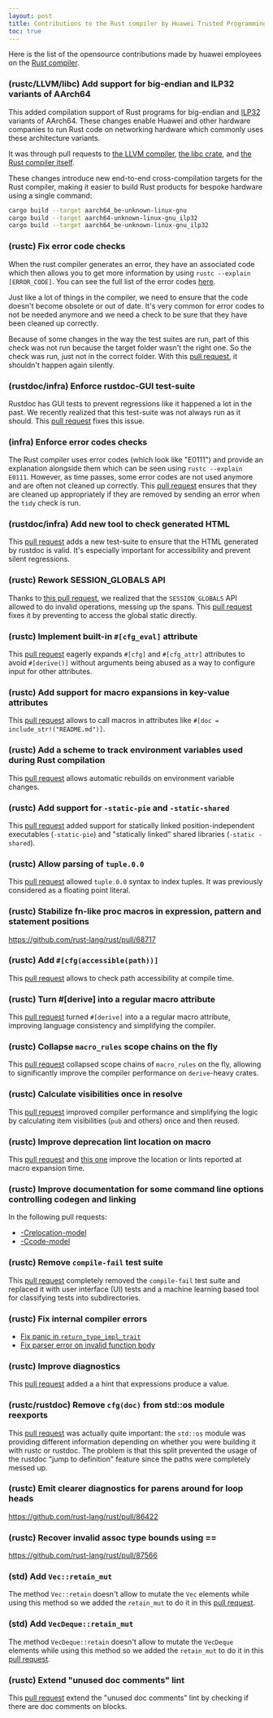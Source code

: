 ```yaml
---
layout: post
title: Contributions to the Rust compiler by Huawei Trusted Programming 
toc: true
---
```


Here is the list of the opensource contributions made by huawei employees on the [Rust compiler](https://github.com/rust-lang/rust).

### (rustc/LLVM/libc) Add support for big-endian and ILP32 variants of AArch64

This added compilation support of Rust programs for big-endian and [ILP32](https://developer.arm.com/documentation/dai0490/latest/)
variants of AArch64.  These changes enable Huawei and other hardware companies to run Rust code on networking hardware which commonly
uses these architecture variants.

It was through pull requests to [the LLVM compiler](https://reviews.llvm.org/rG21bfd068b32ece1c6fbc912208e7cd1782a8c3fc),
[the libc crate](https://github.com/rust-lang/libc/pull/2039), and [the Rust compiler itself](https://github.com/rust-lang/rust/pull/81455).

These changes introduce new end-to-end cross-compilation targets for the Rust compiler, making it easier to build Rust products for bespoke
hardware using a single command:

```bash
cargo build --target aarch64_be-unknown-linux-gnu
cargo build --target aarch64-unknown-linux-gnu_ilp32
cargo build --target aarch64_be-unknown-linux-gnu_ilp32
```

### (rustc) Fix error code checks

When the rust compiler generates an error, they have an associated code which then allows you to get more information by using `rustc --explain [ERROR_CODE]`. You can see the full list of the error codes [here](https://doc.rust-lang.org/nightly/error-index.html).

Just like a lot of things in the compiler, we need to ensure that the code doesn't become obsolete or out of date. It's very common for error codes to not be needed anymore and we need a check to be sure that they have been cleaned up correctly.

Because of some changes in the way the test suites are run, part of this check was not run because the target folder wasn't the right one. So the check was run, just not in the correct folder. With this [pull request](https://github.com/rust-lang/rust/pull/83451), it shouldn't happen again silently.

### (rustdoc/infra) Enforce rustdoc-GUI test-suite

Rustdoc has GUI tests to prevent regressions like it happened a lot in the past. We recently realized that this test-suite was not always run as it should. This [pull request](https://github.com/rust-lang/rust/pull/84586) fixes this issue.

### (infra) Enforce error codes checks

The Rust compiler uses error codes (which look like "E0111") and provide an explanation alongside them which can be seen using `rustc --explain E0111`. However, as time passes, some error codes are not used anymore and are often not cleaned up correctly. This [pull request](https://github.com/rust-lang/rust/pull/86137) ensures that they are cleaned up appropriately if they are removed by sending an error when the `tidy` check is run.

### (rustdoc/infra) Add new tool to check generated HTML

This [pull request](https://github.com/rust-lang/rust/pull/86059) adds a new test-suite to ensure that the HTML generated by rustdoc is valid. It's especially important for accessibility and prevent silent regressions.

### (rustc) Rework SESSION_GLOBALS API

Thanks to [this pull request](https://github.com/rust-lang/rust/pull/84953), we realized that the `SESSION_GLOBALS` API allowed to do invalid operations, messing up the spans. This [pull request](https://github.com/rust-lang/rust/pull/84961) fixes it by preventing to access the global static directly.

### (rustc) Implement built-in `#[cfg_eval]` attribute

This [pull request](https://github.com/rust-lang/rust/pull/82682) eagerly expands `#[cfg]` and `#[cfg_attr]` attributes to avoid `#[derive()]` without arguments being abused as a way to configure input for other attributes.

### (rustc) Add support for macro expansions in key-value attributes

This [pull request](https://github.com/rust-lang/rust/pull/78837) allows to call macros in attributes like `#[doc = include_str!("README.md")]`.

### (rustc) Add a scheme to track environment variables used during Rust compilation

This [pull request](https://github.com/rust-lang/rust/pull/71858) allows automatic rebuilds on environment variable changes.

### (rustc) Add support for `-static-pie` and `-static-shared`

This [pull request](https://github.com/rust-lang/rust/pull/71804) added support for statically linked position-independent executables (`-static-pie`) and "statically linked" shared libraries (`-static -shared`).

### (rustc) Allow parsing of `tuple.0.0`

This [pull request](https://github.com/rust-lang/rust/pull/71322) allowed `tuple.0.0` syntax to index tuples. It was previously considered as a floating point literal.

### (rustc) Stabilize fn-like proc macros in expression, pattern and statement positions

<https://github.com/rust-lang/rust/pull/68717>

### (rustc) Add `#[cfg(accessible(path))]`

This [pull request](https://github.com/rust-lang/rust/pull/69870) allows to check path accessibility at compile time.

### (rustc) Turn #[derive] into a regular macro attribute

This [pull request](https://github.com/rust-lang/rust/pull/79078) turned `#[derive]` into a a regular macro attribute, improving language consistency and simplifying the compiler.

### (rustc) Collapse `macro_rules` scope chains on the fly

This [pull request](https://github.com/rust-lang/rust/pull/78826) collapsed scope chains of `macro_rules` on the fly, allowing to significantly improve the compiler performance on `derive`-heavy crates.

### (rustc) Calculate visibilities once in resolve

This [pull request](https://github.com/rust-lang/rust/pull/78077) improved compiler performance and simplifying the logic by calculating item visibilities (`pub` and others) once and then reused.

### (rustc) Improve deprecation lint location on macro

This [pull request](https://github.com/rust-lang/rust/pull/78999) and [this one](https://github.com/rust-lang/rust/pull/73178) improve the location or lints reported at macro expansion time.

### (rustc) Improve documentation for some command line options controlling codegen and linking

In the following pull requests:

 * [-Crelocation-model](https://github.com/rust-lang/rust/pull/71490)
 * [-Ccode-model](https://github.com/rust-lang/rust/pull/72248)

### (rustc) Remove `compile-fail` test suite

This [pull request](https://github.com/rust-lang/rust/pull/80453) completely removed the `compile-fail` test suite and replaced it with user interface (UI) tests and a machine learning based tool for classifying tests into subdirectories.

### (rustc) Fix internal compiler errors

 * [Fix panic in `return_type_impl_trait`](https://github.com/rust-lang/rust/pull/86505)
 * [Fix parser error on invalid function body](https://github.com/rust-lang/rust/pull/87646)

### (rustc) Improve diagnostics

This [pull request](https://github.com/rust-lang/rust/pull/87607) added a a hint that expressions produce a value.

### (rustc/rustdoc) Remove `cfg(doc)` from std::os module reexports

This [pull request](https://github.com/rust-lang/rust/pull/88619) was actually quite important: the `std::os` module was providing different information depending on whether you were building it with rustc or rustdoc. The problem is that this split prevented the usage of the rustdoc "jump to definition" feature since the paths were completely messed up.

### (rustc) Emit clearer diagnostics for parens around for loop heads
https://github.com/rust-lang/rust/pull/86422

### (rustc) Recover invalid assoc type bounds using ==

https://github.com/rust-lang/rust/pull/87566

### (std) Add `Vec::retain_mut`

The method `Vec::retain` doesn't allow to mutate the `Vec` elements while using this method so we added the `retain_mut` to do it in this [pull request](https://github.com/rust-lang/rust/pull/90772).

### (std) Add `VecDeque::retain_mut`

The method `VecDeque::retain` doesn't allow to mutate the `VecDeque` elements while using this method so we added the `retain_mut` to do it in this [pull request](https://github.com/rust-lang/rust/pull/91215).

### (rustc) Extend "unused doc comments" lint

This [pull request](https://github.com/rust-lang/rust/pull/94529) extend the "unused doc comments" lint by checking if there are doc comments on blocks.

